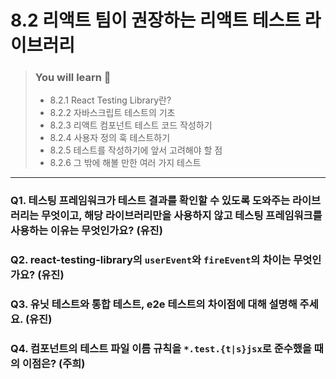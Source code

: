 # 8.2 리액트 팀이 권장하는 리액트 테스트 라이브러리

> ### You will learn 📝
>- 8.2.1 React Testing Library란?
>- 8.2.2 자바스크립트 테스트의 기초
>- 8.2.3 리액트 컴포넌트 테스트 코드 작성하기
>- 8.2.4 사용자 정의 훅 테스트하기
>- 8.2.5 테스트를 작성하기에 앞서 고려해야 할 점
>- 8.2.6 그 밖에 해볼 만한 여러 가지 테스트

---
### Q1. 테스팅 프레임워크가 테스트 결과를 확인할 수 있도록 도와주는 라이브러리는 무엇이고, 해당 라이브러리만을 사용하지 않고 테스팅 프레임워크를 사용하는 이유는 무엇인가요? (유진)
### Q2. react-testing-library의 `userEvent`와 `fireEvent`의 차이는 무엇인가요? (유진)
### Q3. 유닛 테스트와 통합 테스트, e2e 테스트의 차이점에 대해 설명해 주세요. (유진)
### Q4. 컴포넌트의 테스트 파일 이름 규칙을 `*.test.{t|s}jsx`로 준수했을 때의 이점은? (주희)

